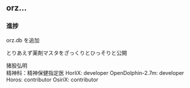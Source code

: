 ## orz...

### 進捗  
orz.db を追加
  
とりあえず薬剤マスタをざっくりとひっそりと公開  
  
  猪股弘明  
  精神科：精神保健指定医
  HorliX: developer
  OpenDolphin-2.7m: developer
  Horos: contributor
  OsiriX: contributor
  